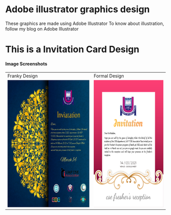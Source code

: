 # Adobe illustrator graphics design
 These graphics are made using Adobe Illustrator  To know about illustration, follow my blog on Adobe Illustrator


# This is a Invitation Card Design


#### Image Screenshots

<table>
  <tr>
    <td>Franky Design</td>
     <td>Formal Design</td>
  </tr>
  <tr>
    <td><img src="https://github.com/Rayhan1996/Adobe-illustrator-graphics-design/blob/main/Invitation%20Card%20Design/Invitation%20Card%20%5BFranky%20design%5D.png" width="380"       height="400"></td>
    <td><img src="https://github.com/Rayhan1996/Adobe-illustrator-graphics-design/blob/main/Invitation%20Card%20Design/Invitation%20Card%20%5Bformal%20design%5D.png" width="320" height="400"></td>
  </tr>
 </table>